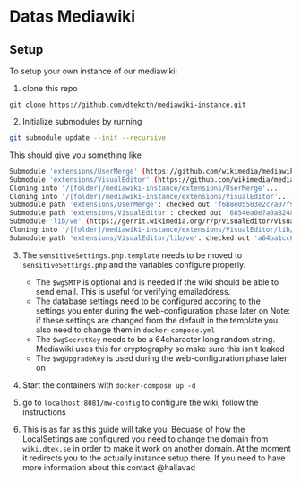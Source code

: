 Datas Mediawiki
=======

Setup
-----

To setup your own instance of our mediawiki:

1. clone this repo
```
git clone https://github.com/dtekcth/mediawiki-instance.git
```
2. Initialize submodules by running
```bash
git submodule update --init --recursive
```

This should give you something like

```bash
Submodule 'extensions/UserMerge' (https://github.com/wikimedia/mediawiki-extensions-UserMerge.git) registered for path 'extensions/UserMerge'
Submodule 'extensions/VisualEditor' (https://github.com/wikimedia/mediawiki-extensions-VisualEditor.git) registered for path 'extensions/VisualEditor'
Cloning into '/[folder]/mediawiki-instance/extensions/UserMerge'...
Cloning into '/[folder]/mediawiki-instance/extensions/VisualEditor'...
Submodule path 'extensions/UserMerge': checked out 'f6b8e05583e2c7a07f918381f9772b456259b625'
Submodule path 'extensions/VisualEditor': checked out '6854ea0e7a0a8248c2c27498c9fd0cab5462c9c4'
Submodule 'lib/ve' (https://gerrit.wikimedia.org/r/p/VisualEditor/VisualEditor.git) registered for path 'extensions/VisualEditor/lib/ve'
Cloning into '/[folder]/mediawiki-instance/extensions/VisualEditor/lib/ve'...
Submodule path 'extensions/VisualEditor/lib/ve': checked out 'a64ba1cc623865eaaeafad0c74926eab59b79ac5'
```

3. The `sensitiveSettings.php.template` needs to be moved to
`sensitiveSettings.php` and the variables configure properly.
   * The `$wgSMTP` is optional and is needed if the wiki should be able to send
     email. This is useful for verifying emailaddress.
   * The database settings need to be configured accoring to the settings you
     enter during the web-configuration phase later on
     Note: if these settings are changed from the default in the template you also need to change them
     in `docker-compose.yml`
   * The `$wgSecretKey` needs to be a 64character long random string. Mediawiki
     uses this for cryptography so make sure this isn't leaked
   * The `$wgUpgradeKey` is used during the web-configuration phase later on

4. Start the containers with `docker-compose up -d`

5. go to `localhost:8081/mw-config` to configure the wiki, follow the
   instructions

6. This is as far as this guide will take you. Becuase of how the LocalSettings
   are configured you need to change the domain from `wiki.dtek.se` in order to
   make it work on another domain. At the moment it redirects you to the
   actually instance setup there. If you need to have more information about
   this contact @hallavad

